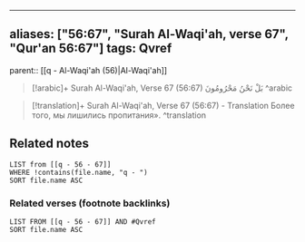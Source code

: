 
---
aliases: ["56:67", "Surah Al-Waqi'ah, verse 67", "Qur'an 56:67"]
tags: Qvref
---

parent:: [[q - Al-Waqi'ah (56)|Al-Waqi'ah]]

> [!arabic]+ Surah Al-Waqi'ah, Verse 67 (56:67)
> <span class="quran-arabic">بَلْ نَحْنُ مَحْرُومُونَ</span>
^arabic

> [!translation]+ Surah Al-Waqi'ah, Verse 67 (56:67) - Translation
> Более того, мы лишились пропитания».
^translation



## Related notes
```dataview
LIST from [[q - 56 - 67]]
WHERE !contains(file.name, "q - ")
SORT file.name ASC
```

### Related verses (footnote backlinks)
```dataview
LIST FROM [[q - 56 - 67]] AND #Qvref
SORT file.name ASC
```

